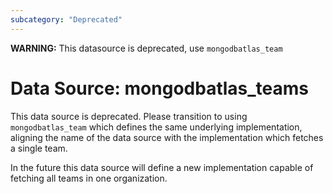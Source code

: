 ```yaml
---
subcategory: "Deprecated"    
---
```


**WARNING:** This datasource is deprecated, use `mongodbatlas_team`

# Data Source: mongodbatlas_teams

This data source is deprecated. Please transition to using `mongodbatlas_team` which defines the same underlying implementation, aligning the name of the data source with the implementation which fetches a single team.

In the future this data source will define a new implementation capable of fetching all teams in one organization.

